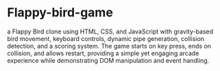 # Flappy-bird-game
a Flappy Bird clone using HTML, CSS, and JavaScript with gravity-based bird movement, keyboard controls, dynamic pipe generation, collision detection, and a scoring system. The game starts on key press, ends on collision, and allows restart, providing a simple yet engaging arcade experience while demonstrating DOM manipulation and event handling.
